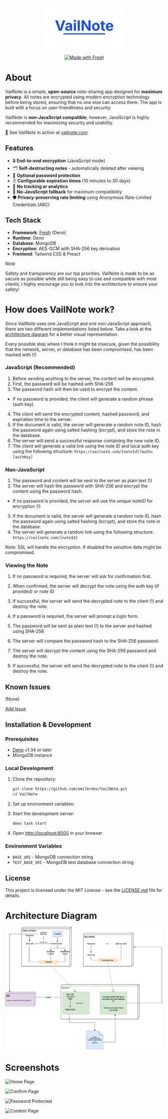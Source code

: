 <div id="logo" align="center">
  <a href="https://github.com/emilkrebs/VailNote" target="_blank" rel="noopener noreferrer">
   <img width="256" alt="VailNote Logo" src="./static/logo.png">
 </a>

[![Made with Fresh](https://fresh.deno.dev/fresh-badge-dark.svg)](https://fresh.deno.dev)

</div>

# About

VailNote is a simple, **open-source** note-sharing app designed for **maximum privacy**. All notes are encrypted using
modern encryption technology before being stored, ensuring that no one else can access them. The app is built with a
focus on user-friendliness and security.

VailNote is **non-JavaScript compatible**; however, JavaScript is highly recommended for maximizing security and
usability.

🔗 See VailNote in action at [vailnote.com](https://vailnote.com).

## Features

- 🔒 **End-to-end encryption** (JavaScript mode)
- 🗂️ **Self-destructing notes** - automatically deleted after viewing
- 🔑 **Optional password protection**
- ⏰ **Configurable expiration times** (10 minutes to 30 days)
- 🚫 **No tracking or analytics**
- 📱 **No-JavaScript fallback** for maximum compatibility
- 🛡️ **Privacy-preserving rate limiting** using Anonymous Rate-Limited Credentials (ARC)

## Tech Stack

- **Framework**: [Fresh](https://fresh.deno.dev) (Deno)
- **Runtime**: Deno
- **Database**: MongoDB
- **Encryption**: AES-GCM with SHA-256 key derivation
- **Frontend**: Tailwind CSS & Preact

> [!NOTE]
> Safety and transparency are our top priorities. VailNote is made to be as secure as possible while still being easy to
> use and compatible with most clients. I highly encourage you to look into the architecture to ensure your safety!

# How does VailNote work?

Since VailNote uses one JavaScript and one non-JavaScript approach, there are two different implementations listed
below. Take a look at the [architecture diagram](#architecture-diagram) for a better visual representation.

Every possible step where I think it might be insecure, given the possibility that the network, server, or database has
been compromised, has been marked with (!)

### JavaScript (Recommended)

1. Before sending anything to the server, the content will be encrypted.
2. First, the password will be hashed with SHA-256
3. The password hash will then be used to encrypt the content.

- If no password is provided, the client will generate a random phrase (auth key).

4. The client will send the encrypted content, hashed password, and expiration time to the server.
5. If the document is valid, the server will generate a random note ID, hash the password again using salted hashing
   (bcrypt), and store the note in the database.
6. The server will send a successful response containing the new note ID.
7. The client will generate a valid link using the note ID and local auth key using the following structure:
   `https://vailnote.com/[noteId]?auth=[authKey]`

### Non-JavaScript

1. The password and content will be sent to the server as plain text (!)
2. The server will hash the password with SHA-256 and encrypt the content using the password hash.

- If no password is provided, the server will use the unique noteID for encryption (!)

3. If the document is valid, the server will generate a random note ID, hash the password again using salted hashing
   (bcrypt), and store the note in the database.
4. The server will generate a random link using the following structure: `https://vailnote.com/[noteId]`

Note: SSL will handle the encryption. If disabled the sensitive data might be compromised.

### Viewing the Note

1. If no password is required, the server will ask for confirmation first.
2. When confirmed, the server will decrypt the note using the auth key (if provided) or note ID
3. If successful, the server will send the decrypted note to the client (!) and destroy the note.

4. If a password is required, the server will prompt a login form.
5. The password will be sent as plain text (!) to the server and hashed using SHA-256
6. The server will compare the password hash to the SHA-256 password.
7. The server will decrypt the content using the SHA-256 password and destroy the note.
8. If successful, the server will send the decrypted note to the client (!) and destroy the note.

## Known Issues

(None)

[Add Issue](https://github.com/emilkrebs/VailNote/issues/new)

## Installation & Development

### Prerequisites

- [Deno](https://deno.land/) v1.34 or later
- MongoDB instance

### Local Development

1. Clone the repository:
   ```bash
   git clone https://github.com/emilkrebs/VailNote.git
   cd VailNote
   ```

2. Set up environment variables:

3. Start the development server:
   ```bash
   deno task start
   ```

4. Open [http://localhost:8000](http://localhost:8000) in your browser

### Environment Variables

- `BASE_URI` - MongoDB connection string
- `TEST_BASE_URI` - MongoDB test database connection string

## License

This project is licensed under the MIT License - see the [LICENSE.md](LICENSE.md) file for details.

# Architecture Diagram

![Architecture Diagram](./static/images/architecture.png)

# Screenshots

![Home Page](https://github.com/user-attachments/assets/fe73890e-0cea-453f-bdcc-eb7e7bf418cb)

![Confirm Page](https://github.com/user-attachments/assets/f443744a-6a87-4a63-89e7-0cdf6e06d850)

![Password Protected](https://github.com/user-attachments/assets/287ca9c9-5213-4d8e-888f-6d8230abbb91)

![Content Page](https://github.com/user-attachments/assets/7007f54e-1e6b-4b82-b465-55920b9ac001)

